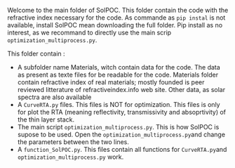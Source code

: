 Welcome to the main folder of SolPOC. This folder contain the code with the refractive index necessary for the code. 
As commande as `pip instal` is not available, install SolPOC mean downloading the full folder. 
Pip install as no interest, as we recommand to directly use the main scrip `optimization_multiprocess.py`. 

This folder contain :

- A subfolder name Materials, witch contain data for the code. The data as present as texte files for be readable for the code. Materials folder contain refractive index of real materials; mostly founded is peer reviewed litterature of refractiveindex.info web site. Other data, as solar spectra are also available
- A `CurveRTA.py` files. This files is NOT for optimization. This files is only for plot the RTA (meaning reflectivity, transmissivity and absoprtivity) of the thin layer stack.
- The main script `optimization_multiprocess.py`. This is how SolPOC is supose to be used. Open the `optimization_multiprocess.py`and change the parameters between the two lines.
- A `function_SolPOC.py`. This files contain all functions for `CurveRTA.py`and `optimization_multiprocess.py` work. 
